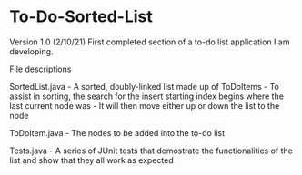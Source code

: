 # To-Do-Sorted-List
Version 1.0 (2/10/21)
First completed section of a to-do list application I am developing.

File descriptions

SortedList.java
    - A sorted, doubly-linked list made up of ToDoItems
    - To assist in sorting, the search for the insert starting index begins where the
      last current node was
      - It will then move either up or down the list to the node

ToDoItem.java
    - The nodes to be added into the to-do list

Tests.java
    - A series of JUnit tests that demostrate the functionalities of the list and show
      that they all work as expected
  
